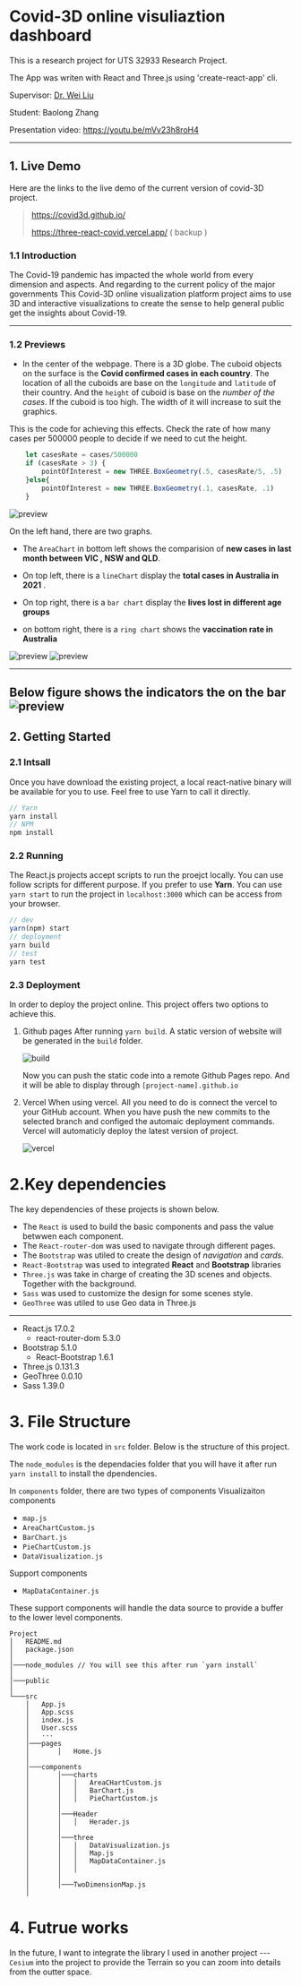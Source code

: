 # Covid-3D online visuliaztion dashboard

This is a research project for UTS 32933 Research Project.

The App was writen with React and Three.js using 'create-react-app' cli. 

Supervisor: [Dr. Wei Liu](https://www.uts.edu.au/staff/wei.liu)

Student: Baolong Zhang 

Presentation video: https://youtu.be/mVv23h8roH4

---

## 1. Live Demo
Here are the links to the live demo of the current version of covid-3D project.

>    
> https://covid3d.github.io/
> 
> https://three-react-covid.vercel.app/  ( backup )
>  
### 1.1 Introduction

The Covid-19 pandemic has impacted the whole world from every dimension and aspects. And regarding to the current policy of the major governments
This Covid-3D online visualization platform project aims to use 3D and interactive visualizations to create the sense to help general public get the insights about Covid-19.

---
### 1.2 Previews

- In the center of the webpage. There is a 3D globe. The cuboid objects on the surface is the **Covid confirmed cases in each country**. The location of all the cuboids are base on the `longitude` and `latitude` of their country. And the `height` of cuboid is base on the *number of the cases*. If the cuboid is too high. The width of it will increase to suit the graphics.

This is the code for achieving this effects. Check the rate of how many cases per 500000 people to decide if we need to cut the height.
```js
    let casesRate = cases/500000
    if (casesRate > 3) {
        pointOfInterest = new THREE.BoxGeometry(.5, casesRate/5, .5)
    }else{
        pointOfInterest = new THREE.BoxGeometry(.1, casesRate, .1)
    }
```

![preview](./public/record1.gif)


On the left hand, there are two graphs. 

- The `AreaChart` in bottom left shows the comparision of **new cases in last month between VIC , NSW and QLD**. 

- On top left, there is a `lineChart` display the **total cases in Australia in 2021** . 

- On top right, there is a `bar chart` display the **lives lost in different age groups**

- on bottom right, there is a `ring chart` shows the **vaccination rate in Australia**

![preview](./public/record2.gif)
![preview](./public/record3.gif)

---
Below figure shows the indicators the on the bar
![preview](./public/bigScreenshot.png)
---

## 2. Getting Started

### 2.1 Intsall
Once you have download the  existing project, a local react-native binary will be available for you to use. Feel free to use Yarn to call it directly.

``` js
// Yarn
yarn install
// NPM
npm install 
```
### 2.2 Running

The React.js projects accept scripts to run the proejct locally. You can use follow scripts for different purpose. If you prefer to use **Yarn**. You can use `yarn start` to run the project in `localhost:3000` which can be access from your browser.

```js
// dev
yarn(npm) start 
// deployment 
yarn build
// test
yarn test
```
### 2.3 Deployment

In order to deploy the project online. This project offers two options to achieve this. 

1. Github pages
    After running `yarn build`. A static version of website will be generated in the `build` folder.

    ![build](./public/build.png)
    
    Now you can push the static code into a remote Github Pages repo. And it will be able to display through  `[project-name].github.io`

2. Vercel
   When using vercel. All you need to do is connect the vercel to your GitHub account. When you have push the new commits to the selected branch and configed the automaic deployment commands. Vercel will automaticly deploy the latest version of project.

   ![vercel](./public/vercel.png)





# 2.Key dependencies 

The key dependencies of these projects is shown below. 
- The `React` is used to build the basic components and pass the value betwwen each component. 
- The `React-router-dom` was used to navigate through different pages. 
- The `Bootstrap` was utiled to create the design of *navigation* and *cards*. 
- `React-Bootstrap` was used to integrated **React** and **Bootstrap** libraries
- `Three.js` was take in charge of creating the 3D scenes and objects. Together with the background.
- `Sass` was used to customize the design for some scenes style.
- `GeoThree` was utiled to use Geo data in Three.js

----

- React.js  17.0.2
  - react-router-dom 5.3.0
- Bootstrap 5.1.0
  - React-Bootstrap 1.6.1
- Three.js 0.131.3
- GeoThree 0.0.10
- Sass 1.39.0

# 3. File Structure
The work code is located in `src` folder. Below is the structure of this project. 

The `node_modules` is the dependacies folder that you will have it after run `yarn install` to install the dpendencies.

In `components` folder, there are two types of components 
Visualizaiton components 

- `map.js` 
- `AreaChartCustom.js` 
- `BarChart.js`
- `PieChartCustom.js` 
- `DataVisualization.js`

Support components 
- `MapDataContainer.js`

These support components will handle the data source to provide a buffer to the lower level components.

```
Project
│   README.md
│   package.json   
│
│───node_modules // You will see this after run `yarn install`
│
│───public
│          
└───src
    │   App.js
    │   App.scss
    │   index.js
    │   User.scss
    │   ···
    │───pages
    │       │   Home.js
    │        
    │───components
    │       │───charts
    │       │   │   AreaCHartCustom.js
    │       │   │   BarChart.js
    │       │   │   PieChartCustom.js
    │       │     
    │       │───Header
    │       │   │   Herader.js
    │       │      
    │       │───three
    │       │   │   DataVisualization.js
    │       │   │   Map.js
    │       │   │   MapDataContainer.js
    │       │   │   
    │       │   
    │       │───TwoDimensionMap.js
    │           
```

# 4. Futrue works

In the future, I want to integrate the library I used in another project --- `Cesium` into the project to provide the Terrain so you can zoom into details from the outter space.


